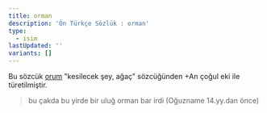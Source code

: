 ```yaml
---
title: orman
description: 'Ön Türkçe Sözlük : orman'
type:
  - isim
lastUpdated: ''
variants: []
---
```

Bu sözcük [orum](/pt/orum) "kesilecek şey, ağaç" sözcüğünden +An çoğul eki ile türetilmiştir.

> bu çakda bu yirde bir uluğ orman bar irdi (Oğuzname 14.yy.dan önce)
